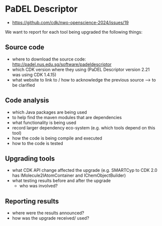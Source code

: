 # PaDEL Descriptor
* https://github.com/cdk/nwo-openscience-2024/issues/19

We want to report for each tool being upgraded the following things:

## Source code
* where to download the source code: http://padel.nus.edu.sg/software/padeldescriptor
* which CDK version where they using (PaDEL Descriptor version 2.21 was using CDK 1.4.15)
* what website to link to / how to acknowledge the previous source --> to be clarified

## Code analysis
* which Java packages are being used
* to help find the maven modules that are dependencies
* what functionality is being used
* record larger dependency eco-system (e.g. which tools depend on this tool)
* how the code is being compile and executed
* how to the code is tested

## Upgrading tools
* what CDK API change affected the upgrade (e.g. SMARTCyp to CDK 2.0 has IMolecule2IAtomContainer and IChemObjectBuilder)
* what testing results before and after the upgrade
  * who was involved?

## Reporting results
* where were the results announced?
* how was the upgrade received/ used?

  
